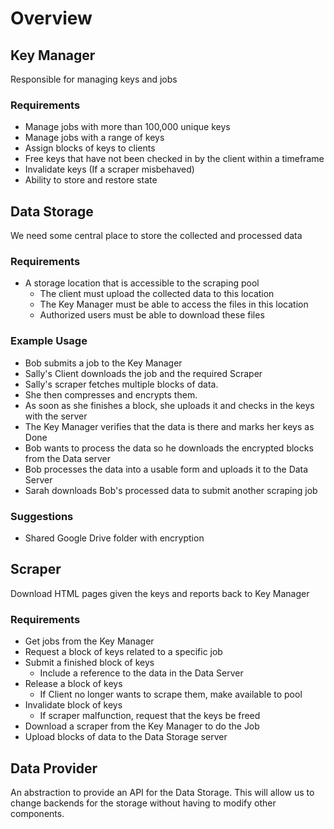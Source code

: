 # Overview

## Key Manager
Responsible for managing keys and jobs

### Requirements
- Manage jobs with more than 100,000 unique keys
- Manage jobs with a range of keys
- Assign blocks of keys to clients
- Free keys that have not been checked in by the client within a timeframe
- Invalidate keys (If a scraper misbehaved)
- Ability to store and restore state

## Data Storage
We need some central place to store the collected and processed data

### Requirements
- A storage location that is accessible to the scraping pool
  - The client must upload the collected data to this location
  - The Key Manager must be able to access the files in this location
  - Authorized users must be able to download these files

### Example Usage
- Bob submits a job to the Key Manager
- Sally's Client downloads the job and the required Scraper
- Sally's scraper fetches multiple blocks of data.
- She then compresses and encrypts them.
- As soon as she finishes a block, she uploads it and checks in the keys with the server
- The Key Manager verifies that the data is there and marks her keys as Done
- Bob wants to process the data so he downloads the encrypted blocks from the Data server
- Bob processes the data into a usable form and uploads it to the Data Server
- Sarah downloads Bob's processed data to submit another scraping job

### Suggestions
- Shared Google Drive folder with encryption

## Scraper
Download HTML pages given the keys and reports back to Key Manager

### Requirements
- Get jobs from the Key Manager
- Request a block of keys related to a specific job
- Submit a finished block of keys
  - Include a reference to the data in the Data Server
- Release a block of keys
  - If Client no longer wants to scrape them, make available to pool
- Invalidate block of keys
  - If scraper malfunction, request that the keys be freed
- Download a scraper from the Key Manager to do the Job
- Upload blocks of data to the Data Storage server

## Data Provider
An abstraction to provide an API for the Data Storage.
This will allow us to change backends for the storage without having to modify
other components.
